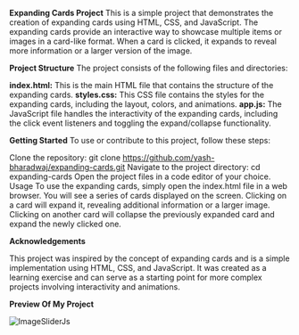 **Expanding Cards Project**
This is a simple project that demonstrates the creation of expanding cards using HTML, CSS, and JavaScript. The expanding cards provide an interactive way to showcase multiple items or images in a card-like format. When a card is clicked, it expands to reveal more information or a larger version of the image.

**Project Structure**
The project consists of the following files and directories:

**index.html:** This is the main HTML file that contains the structure of the expanding cards.
**styles.css:** This CSS file contains the styles for the expanding cards, including the layout, colors, and animations.
**app.js:** The JavaScript file handles the interactivity of the expanding cards, including the click event listeners and toggling the expand/collapse functionality.

**Getting Started**
To use or contribute to this project, follow these steps:

Clone the repository: git clone https://github.com/yash-bharadwaj/expanding-cards.git
Navigate to the project directory: cd expanding-cards
Open the project files in a code editor of your choice.
Usage
To use the expanding cards, simply open the index.html file in a web browser. You will see a series of cards displayed on the screen. Clicking on a card will expand it, revealing additional information or a larger image. Clicking on another card will collapse the previously expanded card and expand the newly clicked one.


**Acknowledgements**

This project was inspired by the concept of expanding cards and is a simple implementation using HTML, CSS, and JavaScript. It was created as a learning exercise and can serve as a starting point for more complex projects involving interactivity and animations.


**Preview Of My Project**

![ImageSliderJs](https://github.com/Yash-bharadwaj/ImagesliderJs/assets/86095452/fcd8c6d4-4008-41d9-8d6b-52f4c15ef251)




